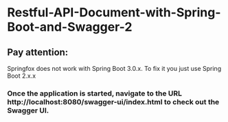 # Restful-API-Document-with-Spring-Boot-and-Swagger-2

## Pay attention:
Springfox does not work with Spring Boot 3.0.x. 
To fix it you just use Spring Boot 2.x.x

### Once the application is started, navigate to the URL http://localhost:8080/swagger-ui/index.html to check out the Swagger UI.
